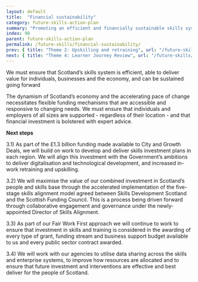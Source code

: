 ```yaml
---
layout: default
title:  "Financial sustainability"
category: future-skills-action-plan
summary: "Promoting an efficient and financially sustainable skills system."
index: 90
parent: future-skills-action-plan
permalink: /future-skills/financial-sustainability/
prev: { title: "Theme 2: Upskilling and retraining", url: "/future-skills/upskilling-retraining/" }
next: { title: "Theme 4: Learner Journey Review", url: "/future-skills/learner-journey-review/" }
---
```


We must ensure that Scotland’s skills system is efficient, able to deliver value for individuals, businesses and the economy, and can be sustained going forward 

The dynamism of Scotland’s economy and the accelerating pace of change necessitates flexible funding mechanisms that are accessible and responsive to changing needs. We must ensure that individuals and employers of all sizes are supported  - regardless of their location - and that financial investment is bolstered with expert advice.

**Next steps**

3.1)  As part of the £1.3 billion funding made available to City and Growth Deals, we will build on work to develop and deliver skills investment plans in each region.  We will align this investment with the Government’s ambitions to deliver  digitalisation and technological development, and increased in-work retraining and upskilling.  

3.2) We will maximise the value of our combined investment in Scotland’s people and skills base through the accelerated implementation of the five-stage skills alignment model agreed between Skills Development Scotland and the Scottish Funding Council. This is a process being driven forward through collaborative engagement and governance under the newly-appointed Director of Skills Alignment.

3.3) As part of our Fair Work First approach we will continue to work to ensure that investment in skills and training is considered in the awarding of every type of grant, funding stream and business support budget available to us and every public sector contract awarded.

3.4) We will work with our agencies to utilise data sharing across the skills and enterprise systems, to improve how resources are allocated and to ensure that future investment and interventions are effective and best deliver for the people of Scotland. 